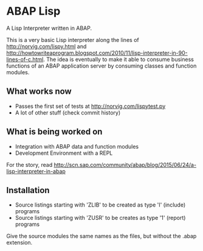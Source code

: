 # ABAP Lisp

A Lisp Interpreter written in ABAP.

This is a very basic Lisp interpreter along the lines of http://norvig.com/lispy.html and http://howtowriteaprogram.blogspot.com/2010/11/lisp-interpreter-in-90-lines-of-c.html.
The idea is eventually to make it able to consume business functions of an ABAP application server by consuming classes and function modules.

## What works now

* Passes the first set of tests at http://norvig.com/lispytest.py
* A lot of other stuff (check commit history)

## What is being worked on

* Integration with ABAP data and function modules
* Development Environment with a REPL

For the story, read http://scn.sap.com/community/abap/blog/2015/06/24/a-lisp-interpreter-in-abap

## Installation

* Source listings starting with 'ZLIB' to be created as type 'I' (include) programs
* Source listings starting with 'ZUSR' to be creates as type '1' (report) programs

Give the source modules the same names as the files, but without the .abap extension.
